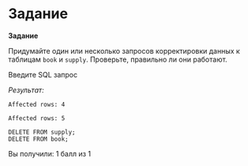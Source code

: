 # Задание

**Задание**

Придумайте один или несколько запросов корректировки данных к  таблицам `book` и  `supply`. Проверьте, правильно ли они работают.

Введите SQL запрос

*Результат:*

```mysql
Affected rows: 4

Affected rows: 5
```

```mysql
DELETE FROM supply;
DELETE FROM book;
```

Вы получили: 1 балл из 1
